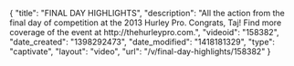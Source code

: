 {
    "title": "FINAL DAY HIGHLIGHTS",
    "description": "All the action from the final day of competition at the 2013 Hurley Pro. Congrats, Taj! Find more coverage of the event at http:\/\/thehurleypro.com.",
    "videoid": "158382",
    "date_created": "1398292473",
    "date_modified": "1418181329",
    "type": "captivate",
    "layout": "video",
    "url": "\/v\/final-day-highlights\/158382"
}